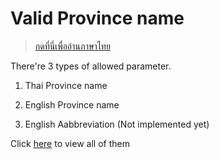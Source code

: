 # Valid Province name

> [กดที่นี่เพื่ออ่านภาษาไทย](https://github.com/gxjakkap/thcovid/blob/main/additional-md/valid-province-TH.md)

There're 3 types of allowed parameter. 

1. Thai Province name

2. English Province name

3. English Aabbreviation (Not implemented yet)

Click [here](https://docs.google.com/spreadsheets/d/15bstd5b9doIRibskSIyC8IrGkD5995GC/edit?usp=sharing) to view all of them
